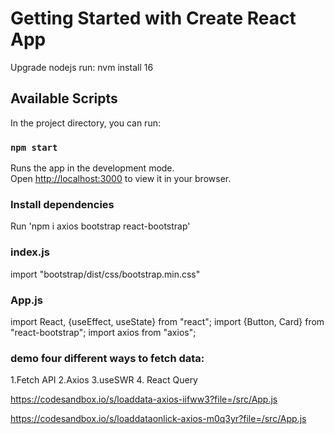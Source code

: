 # Getting Started with Create React App

Upgrade nodejs run: nvm install 16

## Available Scripts

In the project directory, you can run:

### `npm start`

Runs the app in the development mode.\
Open [http://localhost:3000](http://localhost:3000) to view it in your browser.

### Install dependencies

Run 'npm i axios bootstrap react-bootstrap'

###  index.js
import "bootstrap/dist/css/bootstrap.min.css"

### App.js
import React, {useEffect, useState} from "react";
import {Button, Card} from "react-bootstrap";
import axios from "axios";

### demo four different ways to fetch data:

1.Fetch API
2.Axios
3.useSWR
4. React Query

https://codesandbox.io/s/loaddata-axios-iifww3?file=/src/App.js

https://codesandbox.io/s/loaddataonlick-axios-m0q3yr?file=/src/App.js


